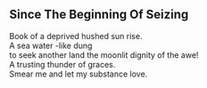 Since The Beginning Of Seizing
------------------------------
Book of a deprived hushed sun rise.  
A sea water -like dung  
to seek another land the moonlit dignity of the awe!  
A trusting thunder of graces.  
Smear me and let my substance love.  
